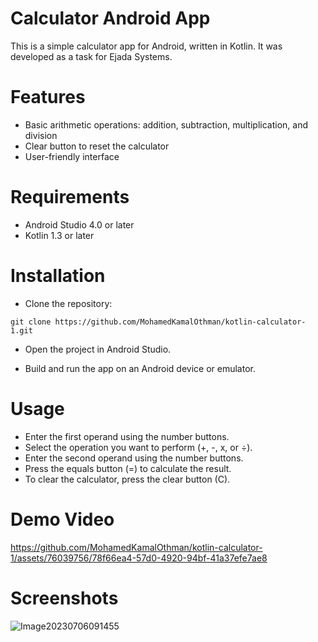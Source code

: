 # Calculator Android App
This is a simple calculator app for Android, written in Kotlin. It was developed as a task for Ejada Systems.

# Features
- Basic arithmetic operations: addition, subtraction, multiplication, and division
- Clear button to reset the calculator
- User-friendly interface

# Requirements
- Android Studio 4.0 or later
- Kotlin 1.3 or later
# Installation
- Clone the repository:
```
git clone https://github.com/MohamedKamalOthman/kotlin-calculator-1.git
```

- Open the project in Android Studio.

- Build and run the app on an Android device or emulator.

# Usage
- Enter the first operand using the number buttons.
- Select the operation you want to perform (+, -, x, or ÷).
- Enter the second operand using the number buttons.
- Press the equals button (=) to calculate the result.
- To clear the calculator, press the clear button (C).

# Demo Video



https://github.com/MohamedKamalOthman/kotlin-calculator-1/assets/76039756/78f66ea4-57d0-4920-94bf-41a37efe7ae8



# Screenshots

![Image20230706091455](https://github.com/MohamedKamalOthman/kotlin-calculator-1/assets/76039756/df34aad9-dad7-4d12-ba25-ff7df0dfc2c2)

